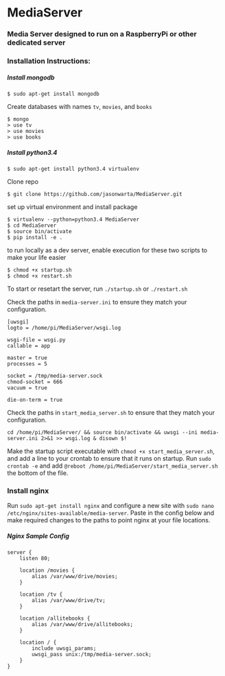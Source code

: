 # MediaServer
### Media Server designed to run on a RaspberryPi or other dedicated server
  
  
### Installation Instructions:  

##### Install mongodb
```
$ sudo apt-get install mongodb
```
Create databases with names `tv`, `movies`, and `books`
```
$ mongo
> use tv
> use movies
> use books
```

##### Install python3.4
```
$ sudo apt-get install python3.4 virtualenv
```
Clone repo
```
$ git clone https://github.com/jasonwarta/MediaServer.git
```
set up virtual environment and install package
```
$ virtualenv --python=python3.4 MediaServer
$ cd MediaServer
$ source bin/activate
$ pip install -e .
```
to run locally as a dev server, enable execution for these two scripts to make your life easier
```
$ chmod +x startup.sh
$ chmod +x restart.sh

```
To start or resetart the server, run
`./startup.sh` or `./restart.sh`

Check the paths in `media-server.ini` to ensure they match your configuration.
```
[uwsgi]
logto = /home/pi/MediaServer/wsgi.log

wsgi-file = wsgi.py
callable = app

master = true
processes = 5

socket = /tmp/media-server.sock
chmod-socket = 666
vacuum = true

die-on-term = true
```

Check the paths in `start_media_server.sh` to ensure that they match your configuration.
```
cd /home/pi/MediaServer/ && source bin/activate && uwsgi --ini media-server.ini 2>&1 >> wsgi.log & disown $!
```
Make the startup script executable with `chmod +x start_media_server.sh`, and add a line to your crontab to ensure that it runs on startup.
Run `sudo crontab -e` and add `@reboot /home/pi/MediaServer/start_media_server.sh` the bottom of the file.

### Install nginx
Run `sudo apt-get install nginx` and configure a new site with `sudo nano /etc/nginx/sites-available/media-server`. Paste in the config below and make required changes to the paths to point nginx at your file locations.
  
##### Nginx Sample Config  
```
server {
    listen 80;

    location /movies {
        alias /var/www/drive/movies;
    }

    location /tv {
        alias /var/www/drive/tv;
    }

    location /allitebooks {
        alias /var/www/drive/allitebooks;
    }

    location / {
        include uwsgi_params;
        uwsgi_pass unix:/tmp/media-server.sock;
    }
}
```